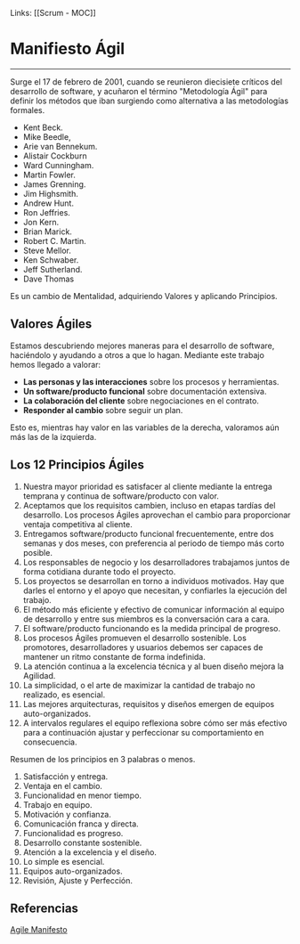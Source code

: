 Links: [[Scrum - MOC]]

# Manifiesto Ágil
---

Surge el 17 de febrero de 2001, cuando se reunieron diecisiete críticos del desarrollo de software, y acuñaron el término "Metodología Ágil" para definir los métodos que iban surgiendo como alternativa a las metodologías formales.

- Kent Beck.
- Mike Beedle,
- Arie van Bennekum.
- Alistair Cockburn
- Ward Cunningham.
- Martin Fowler.
- James Grenning.
- Jim Highsmith.
- Andrew Hunt.
- Ron Jeffries.
- Jon Kern.
- Brian Marick.
- Robert C. Martin.
- Steve Mellor.
- Ken Schwaber.
- Jeff Sutherland.
- Dave Thomas

Es un cambio de Mentalidad, adquiriendo Valores y aplicando Principios.

## Valores Ágiles
Estamos descubriendo mejores maneras para el desarrollo de software, haciéndolo y ayudando a otros a que lo hagan. Mediante este trabajo hemos llegado a valorar:  
- **Las personas y las interacciones** sobre los procesos y herramientas.
- **Un software/producto funcional** sobre documentación extensiva.
- **La colaboración del cliente** sobre negociaciones en el contrato.
- **Responder al cambio** sobre seguir un plan.

Esto es, mientras hay valor en las variables de la derecha, valoramos aún más las de la izquierda.

## Los 12 Principios Ágiles
1. Nuestra mayor prioridad es satisfacer al cliente mediante la entrega temprana y continua de software/producto con valor.
2. Aceptamos que los requisitos cambien, incluso en etapas tardías del desarrollo. Los procesos Ágiles aprovechan el cambio para proporcionar ventaja competitiva al cliente.
3. Entregamos software/producto funcional frecuentemente, entre dos semanas y dos meses, con preferencia al periodo de tiempo más corto posible.
4. Los responsables de negocio y los desarrolladores trabajamos juntos de forma cotidiana durante todo el proyecto.
5. Los proyectos se desarrollan en torno a individuos motivados. Hay que darles el entorno y el apoyo que necesitan, y confiarles la ejecución del trabajo.
6. El método más eficiente y efectivo de comunicar información al equipo de desarrollo y entre sus miembros es la conversación cara a cara.
7. El software/producto funcionando es la medida principal de progreso.
8. Los procesos Ágiles promueven el desarrollo sostenible. Los promotores, desarrolladores y usuarios debemos ser capaces de mantener un ritmo constante de forma indefinida.
9. La atención continua a la excelencia técnica y al buen diseño mejora la Agilidad.
10. La simplicidad, o el arte de maximizar la cantidad de trabajo no realizado, es esencial.
11. Las mejores arquitecturas, requisitos y diseños emergen de equipos auto-organizados.
12. A intervalos regulares el equipo reflexiona sobre cómo ser más efectivo para a continuación ajustar y perfeccionar su comportamiento en consecuencia.

Resumen de los principios en 3 palabras o menos.
1. Satisfacción y entrega.
2. Ventaja en el cambio.
3. Funcionalidad en menor tiempo.
4. Trabajo en equipo.
5. Motivación y confianza.
6. Comunicación franca y directa.
7. Funcionalidad es progreso.
8. Desarrollo constante sostenible.
9. Atención a la excelencia y el diseño.
10. Lo simple es esencial.
11. Equipos auto-organizados.
12. Revisión, Ajuste y Perfección.

## Referencias
[Agile Manifesto](https://agilemanifesto.org/iso/es/manifesto.html)